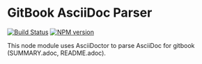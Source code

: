 # GitBook AsciiDoc Parser

[![Build Status](https://travis-ci.org/GitbookIO/gitbook-asciidoc.png?branch=master)](https://travis-ci.org/GitbookIO/gitbook-asciidoc)
[![NPM version](https://badge.fury.io/js/gitbook-asciidoc.svg)](http://badge.fury.io/js/gitbook-asciidoc)

This node module uses AsciiDoctor to parse AsciiDoc for gitbook (SUMMARY.adoc, README.adoc).
